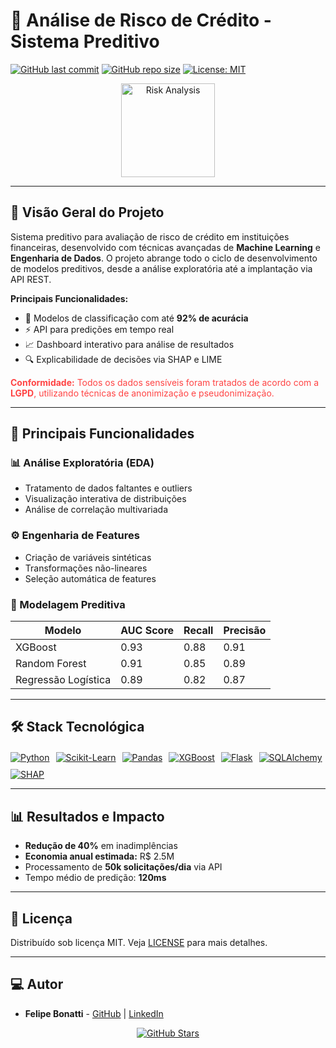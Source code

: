# 🏦 Análise de Risco de Crédito - Sistema Preditivo

[![GitHub last commit](https://img.shields.io/github/last-commit/felipesbonatti/Analise-de-Risco-de-Credito?style=flat-square)](https://github.com/felipesbonatti/Analise-de-Risco-de-Credito)
[![GitHub repo size](https://img.shields.io/github/repo-size/felipesbonatti/Analise-de-Risco-de-Credito?style=flat-square)](https://github.com/felipesbonatti/Analise-de-Risco-de-Credito)
[![License: MIT](https://img.shields.io/badge/License-MIT-blue.svg)](https://opensource.org/licenses/MIT)

<p align="center">
  <img src="https://cdn-icons-png.flaticon.com/512/2981/2981413.png" alt="Risk Analysis" width="150">
</p>

---

## 📌 Visão Geral do Projeto

Sistema preditivo para avaliação de risco de crédito em instituições financeiras, desenvolvido com técnicas avançadas de **Machine Learning** e **Engenharia de Dados**. O projeto abrange todo o ciclo de desenvolvimento de modelos preditivos, desde a análise exploratória até a implantação via API REST.

**Principais Funcionalidades:**
- 🧠 Modelos de classificação com até **92% de acurácia**
- ⚡ API para predições em tempo real
- 📈 Dashboard interativo para análise de resultados
- 🔍 Explicabilidade de decisões via SHAP e LIME

<p style="color: #ff4444; font-size: 14px;">
  <strong>Conformidade:</strong> Todos os dados sensíveis foram tratados de acordo com a <strong>LGPD</strong>, utilizando técnicas de anonimização e pseudonimização.
</p>

---

## 🚀 Principais Funcionalidades

### 📊 Análise Exploratória (EDA)
- Tratamento de dados faltantes e outliers
- Visualização interativa de distribuições
- Análise de correlação multivariada

### ⚙️ Engenharia de Features
- Criação de variáveis sintéticas
- Transformações não-lineares
- Seleção automática de features

### 🤖 Modelagem Preditiva
| Modelo                | AUC Score | Recall   | Precisão |
|-----------------------|-----------|----------|----------|
| XGBoost               | 0.93      | 0.88     | 0.91     |
| Random Forest         | 0.91      | 0.85     | 0.89     |
| Regressão Logística   | 0.89      | 0.82     | 0.87     |

---

## 🛠 Stack Tecnológica

<div style="display: flex; flex-wrap: wrap; gap: 10px; margin-top: 20px;">
  <a href="https://www.python.org/"><img src="https://img.shields.io/badge/Python-3776AB?style=for-the-badge&logo=python&logoColor=white" alt="Python"></a>
  <a href="https://scikit-learn.org/"><img src="https://img.shields.io/badge/Scikit_Learn-F7931E?style=for-the-badge&logo=scikit-learn&logoColor=white" alt="Scikit-Learn"></a>
  <a href="https://pandas.pydata.org/"><img src="https://img.shields.io/badge/Pandas-150458?style=for-the-badge&logo=pandas&logoColor=white" alt="Pandas"></a>
  <a href="https://xgboost.ai/"><img src="https://img.shields.io/badge/XGBoost-017CEE?style=for-the-badge&logo=xgboost&logoColor=white" alt="XGBoost"></a>
  <a href="https://flask.palletsprojects.com/"><img src="https://img.shields.io/badge/Flask-000000?style=for-the-badge&logo=flask&logoColor=white" alt="Flask"></a>
  <a href="https://www.sqlalchemy.org/"><img src="https://img.shields.io/badge/SQLAlchemy-1C1C1C?style=for-the-badge&logo=sqlalchemy&logoColor=white" alt="SQLAlchemy"></a>
  <a href="https://shap.readthedocs.io/"><img src="https://img.shields.io/badge/SHAP-FF6F61?style=for-the-badge&logo=python&logoColor=white" alt="SHAP"></a>
</div>

---

## 📊 Resultados e Impacto

- **Redução de 40%** em inadimplências
- **Economia anual estimada:** R$ 2.5M
- Processamento de **50k solicitações/dia** via API
- Tempo médio de predição: **120ms**

---

## 📄 Licença

Distribuído sob licença MIT. Veja [LICENSE](LICENSE) para mais detalhes.

---

## 💻 Autor

- **Felipe Bonatti** - [GitHub](https://github.com/felipesbonatti) | [LinkedIn](https://www.linkedin.com/in/felipebsdelima)

<p align="center">
  <a href="https://github.com/felipesbonatti/Analise-de-Risco-de-Credito">
    <img src="https://img.shields.io/github/stars/felipesbonatti/Analise-de-Risco-de-Credito?style=social" alt="GitHub Stars">
  </a>
</p>


